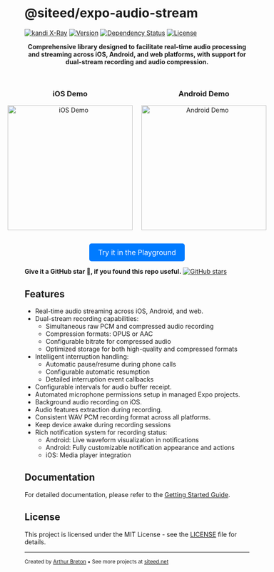 # @siteed/expo-audio-stream

[![kandi X-Ray](https://kandi.openweaver.com/badges/xray.svg)](https://kandi.openweaver.com/typescript/siteed/expo-audio-stream)
[![Version](https://img.shields.io/npm/v/@siteed/expo-audio-stream.svg)](https://www.npmjs.com/package/@siteed/expo-audio-stream)
[![Dependency Status](https://img.shields.io/npm/dt/@siteed/expo-audio-stream.svg)](https://www.npmjs.com/package/@siteed/expo-audio-stream)
[![License](https://img.shields.io/npm/l/@siteed/expo-audio-stream.svg)](https://www.npmjs.com/package/@siteed/expo-audio-stream)

<div align="center">
  <p align="center">
    <strong>Comprehensive library designed to facilitate real-time audio processing and streaming across iOS, Android, and web platforms, with support for dual-stream recording and audio compression.</strong>
  </p>

  <div style="display: flex; justify-content: center; gap: 20px; margin: 30px 0;">
    <div>
      <h3>iOS Demo</h3>
      <img src="../../docs/ios.gif" alt="iOS Demo" width="280" />
    </div>
    <div>
      <h3>Android Demo</h3>
      <img src="../../docs/android.gif" alt="Android Demo" width="280" />
    </div>
  </div>

  <a href="https://deeeed.github.io/expo-audio-stream/playground" style="text-decoration:none;">
    <div style="display:inline-block; padding:10px 20px; background-color:#007bff; color:white; border-radius:5px; font-size:16px;">
      Try it in the Playground
    </div>
  </a>
</div>

**Give it a GitHub star 🌟, if you found this repo useful.**
[![GitHub stars](https://img.shields.io/github/stars/deeeed/expo-audio-stream.svg?style=social&label=Star&maxAge=2592000)](https://github.com/deeeed/expo-audio-stream)

## Features

- Real-time audio streaming across iOS, Android, and web.
- Dual-stream recording capabilities:
  - Simultaneous raw PCM and compressed audio recording
  - Compression formats: OPUS or AAC
  - Configurable bitrate for compressed audio
  - Optimized storage for both high-quality and compressed formats
- Intelligent interruption handling:
  - Automatic pause/resume during phone calls
  - Configurable automatic resumption
  - Detailed interruption event callbacks
- Configurable intervals for audio buffer receipt.
- Automated microphone permissions setup in managed Expo projects.
- Background audio recording on iOS.
- Audio features extraction during recording.
- Consistent WAV PCM recording format across all platforms.
- Keep device awake during recording sessions
- Rich notification system for recording status:
  - Android: Live waveform visualization in notifications
  - Android: Fully customizable notification appearance and actions
  - iOS: Media player integration

## Documentation

For detailed documentation, please refer to the [Getting Started Guide](https://deeeed.github.io/expo-audio-stream/docs/).

## License

This project is licensed under the MIT License - see the [LICENSE](LICENSE) file for details.

---
<sub>Created by [Arthur Breton](https://siteed.net) • See more projects at [siteed.net](https://siteed.net)</sub>
